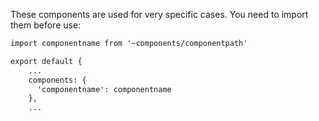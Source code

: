 These components are used for very specific cases. You need to import them before use:

```html
import componentname from '~components/componentpath'

export default {
    ...
    components: {
      'componentname': componentname
    },
    ...
```
